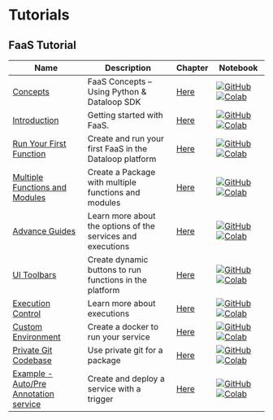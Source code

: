 # Tutorials

## FaaS Tutorial
| Name | Description | Chapter | Notebook |
| --- | --- | --- | --- |
| [Concepts](faas/concept/chapter.md) | FaaS Concepts – Using Python & Dataloop SDK | [Here](tutorials/faas/concept/chapter.md) | [![GitHub](https://badgen.net/badge/icon/github?icon=github&label)](tutorials/faas/concept/chapter.ipynb) [![Colab](https://colab.research.google.com/assets/colab-badge.svg)](tutorials/faas/concept/chapter.ipynb) |
| [Introduction](faas/introduction/chapter.md) | Getting started with FaaS. | [Here](tutorials/faas/introduction/chapter.md) | [![GitHub](https://badgen.net/badge/icon/github?icon=github&label)](tutorials/faas/introduction/chapter.ipynb) [![Colab](https://colab.research.google.com/assets/colab-badge.svg)](tutorials/faas/introduction/chapter.ipynb) |
| [Run Your First Function](faas/single_function_rgb_to_gray/chapter.md) | Create and run your first FaaS in the Dataloop platform | [Here](tutorials/faas/single_function_rgb_to_gray/chapter.md) | [![GitHub](https://badgen.net/badge/icon/github?icon=github&label)](tutorials/faas/single_function_rgb_to_gray/chapter.ipynb) [![Colab](https://colab.research.google.com/assets/colab-badge.svg)](tutorials/faas/single_function_rgb_to_gray/chapter.ipynb) |
| [Multiple Functions and Modules](faas/multiple_functions_and_modules/chapter.md) | Create a Package with multiple functions and modules | [Here](tutorials/faas/multiple_functions_and_modules/chapter.md) | [![GitHub](https://badgen.net/badge/icon/github?icon=github&label)](tutorials/faas/multiple_functions_and_modules/chapter.ipynb) [![Colab](https://colab.research.google.com/assets/colab-badge.svg)](tutorials/faas/multiple_functions_and_modules/chapter.ipynb) |
| [Advance Guides](faas/advance/chapter.md) | Learn more about the options of the services and executions | [Here](tutorials/faas/advance/chapter.md) | [![GitHub](https://badgen.net/badge/icon/github?icon=github&label)](tutorials/faas/advance/chapter.ipynb) [![Colab](https://colab.research.google.com/assets/colab-badge.svg)](tutorials/faas/advance/chapter.ipynb) |
| [UI Toolbars](faas/ui_toolbars/chapter.md) | Create dynamic buttons to run functions in the platform | [Here](tutorials/faas/ui_toolbars/chapter.md) | [![GitHub](https://badgen.net/badge/icon/github?icon=github&label)](tutorials/faas/ui_toolbars/chapter.ipynb) [![Colab](https://colab.research.google.com/assets/colab-badge.svg)](tutorials/faas/ui_toolbars/chapter.ipynb) |
| [Execution Control](faas/execution_control/chapter.md) | Learn more about executions | [Here](tutorials/faas/execution_control/chapter.md) | [![GitHub](https://badgen.net/badge/icon/github?icon=github&label)](tutorials/faas/execution_control/chapter.ipynb) [![Colab](https://colab.research.google.com/assets/colab-badge.svg)](tutorials/faas/execution_control/chapter.ipynb) |
| [Custom Environment](faas/custom_environment_using_docker/chapter.md) | Create a docker to run your service | [Here](tutorials/faas/custom_environment_using_docker/chapter.md) | [![GitHub](https://badgen.net/badge/icon/github?icon=github&label)](tutorials/faas/custom_environment_using_docker/chapter.ipynb) [![Colab](https://colab.research.google.com/assets/colab-badge.svg)](tutorials/faas/custom_environment_using_docker/chapter.ipynb) |
| [Private Git Codebase](faas/private_git_codebase/chapter.md) | Use private git for a package | [Here](tutorials/faas/private_git_codebase/chapter.md) | [![GitHub](https://badgen.net/badge/icon/github?icon=github&label)](tutorials/faas/private_git_codebase/chapter.ipynb) [![Colab](https://colab.research.google.com/assets/colab-badge.svg)](tutorials/faas/private_git_codebase/chapter.ipynb) |
| [Example - Auto/Pre Annotation service](faas/auto_annotate/chapter.md) | Create and deploy a service with a trigger | [Here](tutorials/faas/auto_annotate/chapter.md) | [![GitHub](https://badgen.net/badge/icon/github?icon=github&label)](tutorials/faas/auto_annotate/chapter.ipynb) [![Colab](https://colab.research.google.com/assets/colab-badge.svg)](tutorials/faas/auto_annotate/chapter.ipynb) |